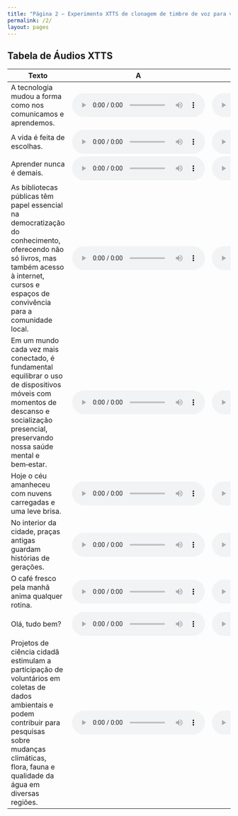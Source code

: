 ```yaml
---
title: "Página 2 – Experimento XTTS de clonagem de timbre de voz para ver se há clonagem de sotaque também"
permalink: /2/
layout: pages
---
```


<style>
  .wrapper,
  .markdown-body, .inner, #main_content {
    max-width: 90% !important;
    padding: 1rem 2rem !important;
  }

</style>

## Tabela de Áudios XTTS

| Texto                                                                                                                                                                                                                                                | A                                                                  | B                                                                  | C                                                                  |
|------------------------------------------------------------------------------------------------------------------------------------------------------------------------------------------------------------------------------------------------------|--------------------------------------------------------------------|--------------------------------------------------------------------|--------------------------------------------------------------------|
| A tecnologia mudou a forma como nos comunicamos e aprendemos.                                                                                                                                                                                         | <audio controls src="audios/experimento_timbre/output/xtts_A1.wav"></audio> | <audio controls src="audios/experimento_timbre/output/xtts_B1.wav"></audio> | <audio controls src="audios/experimento_timbre/output/xtts_C1.wav"></audio> |
| A vida é feita de escolhas.                                                                                                                                                                                                                           | <audio controls src="audios/experimento_timbre/output/xtts_A2.wav"></audio> | <audio controls src="audios/experimento_timbre/output/xtts_B2.wav"></audio> | <audio controls src="audios/experimento_timbre/output/xtts_C2.wav"></audio> |
| Aprender nunca é demais.                                                                                                                                                                                                                              | <audio controls src="audios/experimento_timbre/output/xtts_A3.wav"></audio> | <audio controls src="audios/experimento_timbre/output/xtts_B3.wav"></audio> | <audio controls src="audios/experimento_timbre/output/xtts_C3.wav"></audio> |
| As bibliotecas públicas têm papel essencial na democratização do conhecimento, oferecendo não só livros, mas também acesso à internet, cursos e espaços de convivência para a comunidade local.                                                      | <audio controls src="audios/experimento_timbre/output/xtts_A4.wav"></audio> | <audio controls src="audios/experimento_timbre/output/xtts_B4.wav"></audio> | <audio controls src="audios/experimento_timbre/output/xtts_C4.wav"></audio> |
| Em um mundo cada vez mais conectado, é fundamental equilibrar o uso de dispositivos móveis com momentos de descanso e socialização presencial, preservando nossa saúde mental e bem‑estar.                                                           | <audio controls src="audios/experimento_timbre/output/xtts_A5.wav"></audio> | <audio controls src="audios/experimento_timbre/output/xtts_B5.wav"></audio> | <audio controls src="audios/experimento_timbre/output/xtts_C5.wav"></audio> |
| Hoje o céu amanheceu com nuvens carregadas e uma leve brisa.                                                                                                                                                                                          | <audio controls src="audios/experimento_timbre/output/xtts_A6.wav"></audio> | <audio controls src="audios/experimento_timbre/output/xtts_B6.wav"></audio> | <audio controls src="audios/experimento_timbre/output/xtts_C6.wav"></audio> |
| No interior da cidade, praças antigas guardam histórias de gerações.                                                                                                                                                                                  | <audio controls src="audios/experimento_timbre/output/xtts_A7.wav"></audio> | <audio controls src="audios/experimento_timbre/output/xtts_B7.wav"></audio> | <audio controls src="audios/experimento_timbre/output/xtts_C7.wav"></audio> |
| O café fresco pela manhã anima qualquer rotina.                                                                                                                                                                                                       | <audio controls src="audios/experimento_timbre/output/xtts_A8.wav"></audio> | <audio controls src="audios/experimento_timbre/output/xtts_B8.wav"></audio> | <audio controls src="audios/experimento_timbre/output/xtts_C8.wav"></audio> |
| Olá, tudo bem?                                                                                                                                                                                                                                        | <audio controls src="audios/experimento_timbre/output/xtts_A9.wav"></audio> | <audio controls src="audios/experimento_timbre/output/xtts_B9.wav"></audio> | <audio controls src="audios/experimento_timbre/output/xtts_C9.wav"></audio> |
| Projetos de ciência cidadã estimulam a participação de voluntários em coletas de dados ambientais e podem contribuir para pesquisas sobre mudanças climáticas, flora, fauna e qualidade da água em diversas regiões.                                 | <audio controls src="audios/experimento_timbre/output/xtts_A10.wav"></audio> | <audio controls src="audios/experimento_timbre/output/xtts_B10.wav"></audio> | <audio controls src="audios/experimento_timbre/output/xtts_C10.wav"></audio> |
